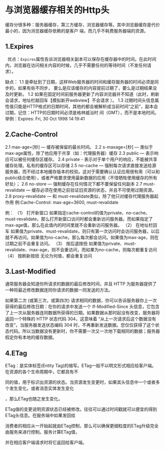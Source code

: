 # 与浏览器缓存相关的Http头

缓存分很多种：服务器缓存，第三方缓存，浏览器缓存等。其中浏览器缓存是代价最小的，因为浏览器缓存依赖的是客户 端，而几乎不耗费服务器端的资源。

## 1.Expires
  
优点：`Expires`属性告诉浏览器相关副本可以保存在缓存器中的时间。在此时间内，浏览器在访问相关内容的时候，几乎不需要任何的等待时间（不发任何请求）。

缺点：
1.1 是牵扯到了日期，这样Web服务器的时间和缓存服务器的时间必须是同步的，如果有些不同步， 要么是应该缓存的内容提前过期了，要么是过期结果没及时更新。
1.2 如果在固定时间前服务器更新了内容浏览器并不知道（此时，刷新会请求，地址栏敲回车【模拟新开webview】不会请求 ）。
1.3 过期时间头信息属性值只能是HTTP格式的日期时间，其他的都会被解析成当前时间“之前”，副本会过期，记住：HTTP的日期时间必须是格林威治时 间（GMT），而不是本地时间。举例：Expires: Fri, 30 Oct 1998 14:19:41

## 2.Cache-Control

2.1 max-age=[秒] — 缓存被保留的最长时间。
2.2 s-maxage=[秒] — 类似于max-age属性，除了他应用于共享（如：代理服务器）缓存
2.3 public — 表示响应可以被任何缓存区缓存。
2.4 private - 表示对于单个用户的响应，不能被共享缓存处理。私有的缓存区可以存储
2.5 no-cache — 强制每次请求直接发送给源服务器，而不经过本地缓存版本的校验。这对于需要确认认证应用很有用（可以和public结合使用），或者严格要求使用最新数据的应用（不惜牺牲使用缓存的所有好处）；
2.6 no-store — 强制缓存在任何情况下都不要保留任何副本
2.7 must-revalidate — 缓存必须在使用之前验证旧资源的状态，并且不可使用过期资源。
2.8 proxy-revalidate — 和 must-revalidate类似，除了他只对缓存代理服务器起作用
例:Cache-Control: max-age=3600, must-revalidate

例：
（1） 打开新窗口
如果指定cache-control的值为private、no-cache、must-revalidate，那么打开新窗口访问时都会重新访问服务器。而如果指定了max-age值，那么在此值内的时间里就不会重新访问服务器。
（2） 在地址栏回车
如果值为private、must-revalidate，则只有第一次访问时会访问服务器，以后就不再访问。如果值为no-cache，那么每次都会访问。如果值为max-age，则在过期之前不会重复访问。
（3） 按后退按扭
如果值为private、must-revalidate、max-age，则不会重访问，而如果为no-cache，则每次都重复访问
（4） 按刷新按扭
无论为何值，都会重复访问

## 3.Last-Modified

  通常服务器会知道你所请求的数据的最后修改时间，并且 HTTP 为服务器提供了一种将最近修改数据连同你请求的数据一同发送的方法。

  如果第二次 (或第三次，或第四次) 请求相同的数据，你可以告诉服务器你上一次获得的最后修改日期：在你的请求中发送一个 If-Modified-Since 头信息，它包含了上一次从服务器连同数据所获得的日期。如果数据从那时起没有改变，服务器将返回一个特殊的 HTTP 状态代码 304，这意味着 “从上一次请求后这个数据没有改变”。当服务器发送状态编码 304 时，不再重新发送数据。您仅仅获得了这个状态代码。所以当数据没有更新时，你不需要一次又一次地下载相同的数据；服务器假定你有本地的缓存数据。

## 4.ETag

ETag：是实体标签(Entity Tag)的缩写。ETag一般不以明文形式相应给客户端。在资源的各个生命周期中，它都具有不

同的值，用于标识出资源的状态。当资源发生变更时，如果其头信息中一个或者多个发生变化，或者消息实体发生变化

，那么ETag也随之发生变化。

ETag值的变更说明资源状态已经被修改。往往可以通过时间戳就可以便宜的得到ETag头信息。在服务端中如果发回给

消费者的相应从一开始起就由ETag控制，那么可以确保更细粒度的ETag升级完全由服务来进行控制。服务计算ETag值，

并在相应客户端请求时将它返回给客户端。

